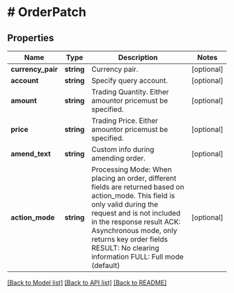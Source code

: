 # # OrderPatch

## Properties

Name | Type | Description | Notes
------------ | ------------- | ------------- | -------------
**currency_pair** | **string** | Currency pair. | [optional] 
**account** | **string** | Specify query account. | [optional] 
**amount** | **string** | Trading Quantity. Either amountor pricemust be specified. | [optional] 
**price** | **string** | Trading Price. Either amountor pricemust be specified. | [optional] 
**amend_text** | **string** | Custom info during amending order. | [optional] 
**action_mode** | **string** | Processing Mode: When placing an order, different fields are returned based on action_mode. This field is only valid during the request and is not included in the response result ACK: Asynchronous mode, only returns key order fields RESULT: No clearing information FULL: Full mode (default) | [optional] 

[[Back to Model list]](../../README.md#documentation-for-models) [[Back to API list]](../../README.md#documentation-for-api-endpoints) [[Back to README]](../../README.md)
